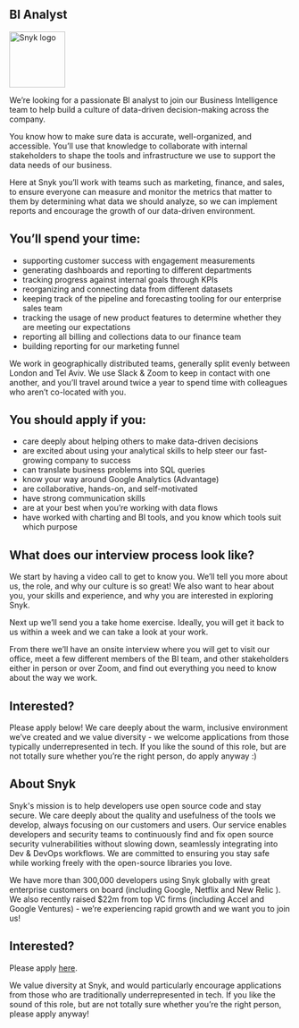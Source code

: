 BI Analyst
---

<img src="https://res.cloudinary.com/snyk/image/upload/v1537345894/press-kit/brand/logo-black.png" width="100" alt="Snyk logo" />

<p><span style="font-weight: 400;">We’re looking for a passionate BI analyst to join our Business Intelligence team to help build a culture of data-driven decision-making across the company.</span></p>
<p><span style="font-weight: 400;">You know how to make sure data is accurate, well-organized, and accessible. You’ll use that knowledge to collaborate with internal stakeholders to shape the tools and infrastructure we use to support the data needs of our business. </span></p>
<p><span style="font-weight: 400;">Here at Snyk you’ll work with teams such as marketing, finance, and sales, to ensure everyone can measure and monitor the metrics that matter to them by determining what data we should analyze, so we can implement reports and encourage the growth of our data-driven environment. </span></p>
<h2><strong>You’ll spend your time:</strong></h2>
<ul>
<li style="font-weight: 400;"><span style="font-weight: 400;">supporting customer success with engagement measurements</span></li>
<li style="font-weight: 400;"><span style="font-weight: 400;">generating dashboards and reporting to different departments</span></li>
<li style="font-weight: 400;"><span style="font-weight: 400;">tracking progress against internal goals through KPIs</span></li>
<li style="font-weight: 400;"><span style="font-weight: 400;">reorganizing and connecting data from different datasets</span></li>
<li style="font-weight: 400;"><span style="font-weight: 400;">keeping track of the pipeline and forecasting tooling for our enterprise sales team</span></li>
<li style="font-weight: 400;"><span style="font-weight: 400;">tracking the usage of new product features to determine whether they are meeting our expectations</span></li>
<li style="font-weight: 400;"><span style="font-weight: 400;">reporting all billing and collections data to our finance team</span></li>
<li style="font-weight: 400;"><span style="font-weight: 400;">building reporting for our marketing funnel</span></li>
</ul>
<p><span style="font-weight: 400;">We work in geographically distributed teams, generally split evenly between London and Tel Aviv. We use Slack &amp; Zoom to keep in contact with one another, and you’ll travel around twice a year to spend time with colleagues who aren’t co-located with you.</span></p>
<h2><strong>You should apply if you:</strong></h2>
<ul>
<li style="font-weight: 400;"><span style="font-weight: 400;">care deeply about helping others to make data-driven decisions</span></li>
<li style="font-weight: 400;"><span style="font-weight: 400;">are excited about using your analytical skills to help steer our fast-growing company to success</span></li>
<li style="font-weight: 400;"><span style="font-weight: 400;">can translate business problems into SQL queries</span></li>
<li style="font-weight: 400;"><span style="font-weight: 400;">know your way around Google Analytics (Advantage)</span></li>
<li style="font-weight: 400;"><span style="font-weight: 400;">are collaborative, hands-on, and self-motivated</span></li>
<li style="font-weight: 400;"><span style="font-weight: 400;">have strong communication skills</span></li>
<li style="font-weight: 400;"><span style="font-weight: 400;">are at your best when you’re working with data flows</span></li>
<li style="font-weight: 400;"><span style="font-weight: 400;">have worked with charting and BI tools, and you know which tools suit which purpose</span></li>
</ul>
<h2><strong>What does our interview process look like?</strong></h2>
<p><span style="font-weight: 400;">We start by having a video call to get to know you. We’ll tell you more about us, the role, and why our culture is so great! We also want to hear about you, your skills and experience, and why you are interested in exploring Snyk. </span></p>
<p><span style="font-weight: 400;">Next up we’ll send you a take home exercise. Ideally, you will get it back to us within a week and we can take a look at your work.</span></p>
<p><span style="font-weight: 400;">From there we’ll have an onsite interview where you will get to visit our office, meet a few different members of the BI team, and other stakeholders either in person or over Zoom, and find out everything you need to know about the way we work. </span></p>
<h2><strong>Interested?</strong></h2>
<p><span style="font-weight: 400;">Please apply below! We care deeply about the warm, inclusive environment we’ve created and we value diversity - we welcome applications from those typically underrepresented in tech. If you like the sound of this role, but are not totally sure whether you’re the right person, do apply anyway :)</span></p>
<h2><strong>About Snyk</strong></h2>
<p><span style="font-weight: 400;">Snyk's mission is to help developers use open source code and stay secure. We care deeply about the quality and usefulness of the tools we develop, always focusing on our customers and users. Our service enables developers and security teams to continuously find and fix open source security vulnerabilities without slowing down, seamlessly integrating into Dev &amp; DevOps workflows. We are committed to ensuring you stay safe while working freely with the open-source libraries you love. </span></p>
<p><span style="font-weight: 400;">We have more than 300,000 developers using Snyk globally with great enterprise customers on board (including Google, Netflix and New Relic ). We also recently raised $22m from top VC firms (including Accel and Google Ventures) - we’re experiencing rapid growth and we want you to join us!</span></p>

Interested?
---

Please apply [here](https://boards.greenhouse.io/snyk/jobs/4032923002#app).

We value diversity at Snyk, and would particularly encourage applications from those who are traditionally underrepresented in tech.
If you like the sound of this role, but are not totally sure whether you’re the right person, please apply anyway!
